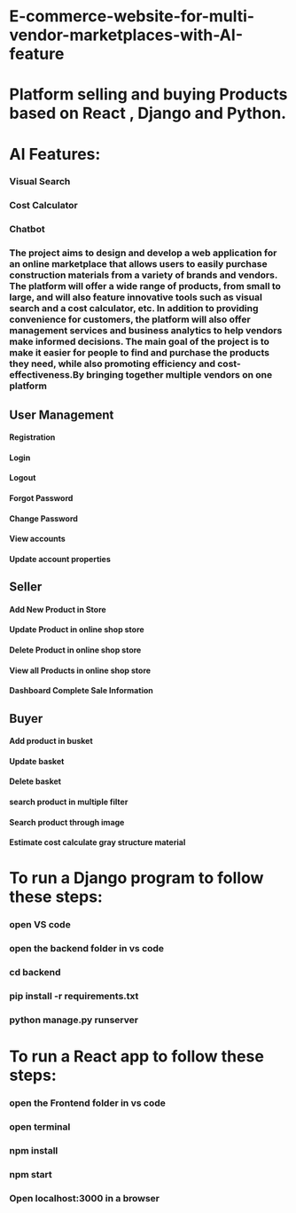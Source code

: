 # E-commerce-website-for-multi-vendor-marketplaces-with-AI-feature
# Platform selling and buying Products based on React , Django and Python. 
# AI Features:
### Visual Search
### Cost Calculator 
### Chatbot
### The project aims to design and develop a web application for an online marketplace that allows users to easily purchase construction materials from a variety of brands and vendors. The platform will offer a wide range of products, from small to large, and will also feature innovative tools such as visual search and a cost calculator, etc. In addition to providing convenience for customers, the platform will also offer management services and business analytics to help vendors make informed decisions. The main goal of the project is to make it easier for people to find and purchase the products they need, while also promoting efficiency and cost-effectiveness.By bringing together multiple vendors on one platform

## User Management
#### Registration
#### Login
#### Logout
#### Forgot Password
#### Change Password
#### View accounts
#### Update account properties

## Seller
#### Add New Product in Store
#### Update Product in online shop store
#### Delete Product in online shop store
#### View all Products in online shop store
#### Dashboard Complete Sale Information

## Buyer
#### Add product in busket
#### Update basket
#### Delete basket
#### search product in multiple filter
#### Search product through image
#### Estimate cost calculate gray structure material

# To run a Django program to follow these steps:
### open VS code
### open the backend folder in vs code
### cd backend
### pip install -r requirements.txt
### python manage.py runserver
# To run a React app to follow these steps:
### open the Frontend folder in vs code
### open terminal
### npm install
### npm start
### Open localhost:3000 in a browser
